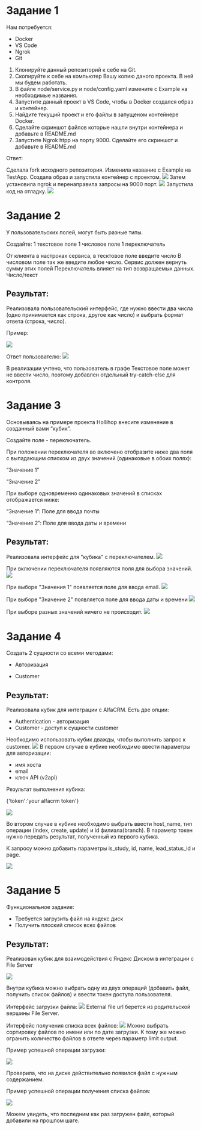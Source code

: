 # Задание 1
Нам потребуется:
 - Docker
 - VS Code
 - Ngrok
 - Git

1. Клонируйте данный репозиторий к себе на Git.
2. Скопируйте к себе на компьютер Вашу копию даного проекта. В ней мы будем работать.
3. В файле node/service.py и node/config.yaml измените с Example на необходимые названия.
4. Запустите данный проект в VS Code, чтобы в Docker создался образ и контейнер.
5. Найдите текущий проект и его файлы в запущеном контейнере Docker.
6. Сделайте скриншот файлов которые нашли внутри контейнера и добавьте в README.md
7. Запустите Ngrok htpp на порту 9000. Сделайте его скриншот и добавьте в README.md

Ответ:

Сделала fork исходного репозитория. Изменила название с Example на TestApp.
Создала образ и запустила контейнер с проектом.
![](images/Docker.PNG)
Затем установила ngrok и перенаправила запросы на 9000 порт.
![](images/ngrok_with_auth.PNG)
Запустила код на отладку.
![](images/debug.PNG)

# Задание 2
У пользовательских полей, могут быть разные типы.

Создайте:
 1 текстовое поле
 1 числовое поле
 1 переключатель
 
 
От клиента в настроках сервиса, в тесктовое поле введите число
В числовом поле так же введите любое число.
Сервис должен вернуть сумму этих полей
Переключатель влияет на тип возвращаемых данных. Число/текст

## Результат:

Реализовала пользовательский интерфейс, где нужно ввести два числа (одно принимается как строка, другое как число) и выбрать формат ответа (строка, число).

Пример:

![](images/User-inteface.PNG)

Ответ пользователю:
![](images/result.PNG)

В реализации учтено, что пользователь в графе Текстовое поле может не ввести число, поэтому добавлен отдельный try-catch-else для контроля. 

# Задание 3
Основываясь на примере проекта Hollihop внесите изменение в созданный вами “кубик”.

Создайте поле - переключатель.

При положении переключателя во включено отобразите ниже два поля с выпадающим списком из двух значений (одинаковые в обоих полях):

“Значение 1”

“Значение 2”

При выборе одновременно одинаковых значений в списках отображается ниже:

“Значение 1”: Поле для ввода почты

“Значение 2”: Поле для ввода даты и времени

## Результат:

Реализовала интерфейс для "кубика" c переключателем.
![](images/start_interface.PNG)

При включении переключателя появляются поля для выбора значений.
![](images/switch_on.PNG)

При выборе "Значения 1" появляется поле для ввода email.
![](images/email.PNG)

При выборе "Значение 2" появляется поле для ввода даты и времени
![](images/datetime.PNG)

При выборе разных значений ничего не происходит.
![](images/different_options.PNG)

# Задание 4

Создать 2 сущности со всеми методами:

- Авторизация

- Customer

## Результат:

Реализовала кубик для интеграции с AlfaCRM.
Есть две опции: 
- Authentication - авторизация
- Customer - доступ к сущности customer

Необходимо использовать кубик дважды, чтобы выполнить запрос к customer.
![](images/two_cubes.png)
В первом случае в кубике необходимо ввести параметры для авторизации: 
- имя хоста
- email
- ключ API (v2api)

Результат выполнения кубика:

{'token':'your alfacrm token'}

![](images/auth_token.png)

Во втором случае в кубике необходимо выбрать ввести host_name, тип операции (index, create, update) и id филиала(branch). В параметр токен нужно передать результат, полученный из первого кубика.

К запросу можно добавить параметры is_study, id, name, lead_status_id и page.

![](images/index.png)

# Задание 5

Функциональное задание:
- Требуется загрузить файл на яндекс диск
- Получить плоский список всех файлов

## Результат:

Реализован кубик для взаимодействия с Яндекс Диском в интеграции с File Server

![](images/ydisk.png)

Внутри кубика можно выбрать одну из двух операций (добавить файл, получить список файлов) и ввести токен доступа пользователя. 

Интерфейс загрузки файла:
![](images/upload.png)
External file url берется из родительской вершины File Server. 

Интерфейс получения списка всех файлов:
![](images/get.png)
Можно выбрать сортировку файлов по имени или по дате загрузки. К тому же можно огранить количество файлов в ответе через параметр limit output.

Пример успешной операции загрузки:

![](images/upload_success.png)

Проверила, что на диске действительно появился файл с нужным содержанием.

Пример успешной операции получения списка файлов:

![](images/get_success.png)

Можем увидеть, что последним как раз загружен файл, который добавили на прошлом шаге. 
